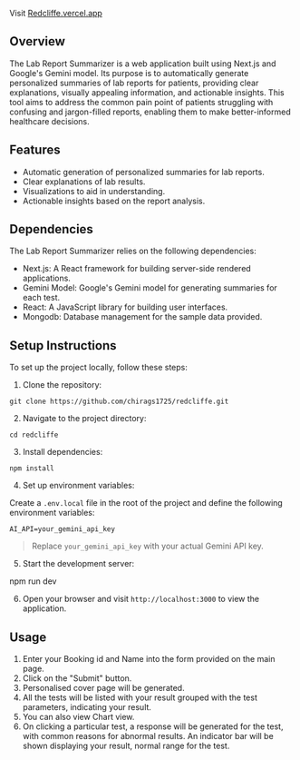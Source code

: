<!-- This is a [Next.js](https://nextjs.org/) project bootstrapped with [`create-next-app`](https://github.com/vercel/next.js/tree/canary/packages/create-next-app).

## Getting Started

First, run the development server:

```bash
npm run dev
# or
yarn dev
# or
pnpm dev
# or
bun dev
```

Open [http://localhost:3000](http://localhost:3000) with your browser to see the result.

You can start editing the page by modifying `pages/index.js`. The page auto-updates as you edit the file.

[API routes](https://nextjs.org/docs/api-routes/introduction) can be accessed on [http://localhost:3000/api/hello](http://localhost:3000/api/hello). This endpoint can be edited in `pages/api/hello.js`.

The `pages/api` directory is mapped to `/api/*`. Files in this directory are treated as [API routes](https://nextjs.org/docs/api-routes/introduction) instead of React pages.

This project uses [`next/font`](https://nextjs.org/docs/basic-features/font-optimization) to automatically optimize and load Inter, a custom Google Font.

## Learn More

To learn more about Next.js, take a look at the following resources:

- [Next.js Documentation](https://nextjs.org/docs) - learn about Next.js features and API.
- [Learn Next.js](https://nextjs.org/learn) - an interactive Next.js tutorial.

You can check out [the Next.js GitHub repository](https://github.com/vercel/next.js/) - your feedback and contributions are welcome!

## Deploy on Vercel

The easiest way to deploy your Next.js app is to use the [Vercel Platform](https://vercel.com/new?utm_medium=default-template&filter=next.js&utm_source=create-next-app&utm_campaign=create-next-app-readme) from the creators of Next.js.

Check out our [Next.js deployment documentation](https://nextjs.org/docs/deployment) for more details. -->


Visit [Redcliffe.vercel.app](https://redcliffe.vercel.app/)


## Overview

The Lab Report Summarizer is a web application built using Next.js and Google's Gemini model. Its purpose is to automatically generate personalized summaries of lab reports for patients, providing clear explanations, visually appealing information, and actionable insights. This tool aims to address the common pain point of patients struggling with confusing and jargon-filled reports, enabling them to make better-informed healthcare decisions.

## Features

- Automatic generation of personalized summaries for lab reports.
- Clear explanations of lab results.
- Visualizations to aid in understanding.
- Actionable insights based on the report analysis.

## Dependencies

The Lab Report Summarizer relies on the following dependencies:

- Next.js: A React framework for building server-side rendered applications.
- Gemini Model: Google's Gemini model for generating summaries for each test.
- React: A JavaScript library for building user interfaces.
- Mongodb: Database management for the sample data provided.

## Setup Instructions

To set up the project locally, follow these steps:

1. Clone the repository:

```git clone https://github.com/chirags1725/redcliffe.git```

2. Navigate to the project directory:

```cd redcliffe```


3. Install dependencies:

```npm install```


4. Set up environment variables:

Create a `.env.local` file in the root of the project and define the following environment variables:

```AI_API=your_gemini_api_key```

>Replace `your_gemini_api_key` with your actual Gemini API key.

5. Start the development server:

npm run dev

6. Open your browser and visit `http://localhost:3000` to view the application.

## Usage

1. Enter your Booking id and Name into the form provided on the main page.
2. Click on the "Submit" button.
3. Personalised cover page will be generated.
4. All the tests will be listed with your result grouped with the test parameters, indicating your result.
5. You can also view Chart view.
6. On clicking a particular test, a response will be generated for the test, with common reasons for abnormal results. An indicator bar will be shown displaying your result, normal range for the test.
